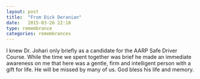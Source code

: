 ```yaml
---
layout: post
title:  "From Dick Deranian"
date:   2015-03-26 22:18
type: remembrance
categories: remembrances
---
```


I knew Dr. Johari only briefly as a candidate for the AARP Safe Driver Course.  While the time we spent together was brief he made an immediate awareness on me that here was a gentle, firm and intelligent person with a gift for life.  He will be missed by many of us.  God bless his life and memory.
